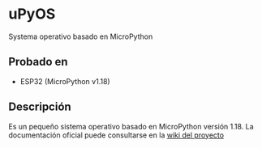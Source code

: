 # uPyOS
Systema operativo basado en MicroPython

## Probado en
- ESP32 (MicroPython v1.18)

## Descripción

Es un pequeño sistema operativo basado en MicroPython versión 1.18. La documentación oficial puede consultarse en la [wiki del proyecto](https://github.com/alekay2200/uPyOS/wiki)
